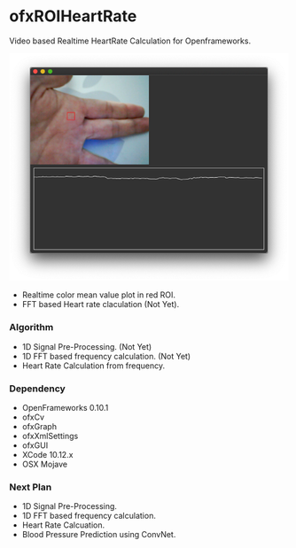 # ofxROIHeartRate
Video based Realtime HeartRate Calculation for Openframeworks. 

![ROI Plot example]( https://github.com/bemoregt/ofxROIHeartRate/blob/master/ofxROIHeartRate.png "ROIGraph")
- Realtime color mean value plot in red ROI.
- FFT based Heart rate claculation (Not Yet).

### Algorithm
- 1D Signal Pre-Processing. (Not Yet)
- 1D FFT based frequency calculation. (Not Yet)
- Heart Rate Calculation from frequency.

### Dependency
- OpenFrameworks 0.10.1
- ofxCv
- ofxGraph
- ofxXmlSettings
- ofxGUI
- XCode 10.12.x
- OSX Mojave

### Next Plan
- 1D Signal Pre-Processing. 
- 1D FFT based frequency calculation.
- Heart Rate Calcuation.
- Blood Pressure Prediction using ConvNet.


